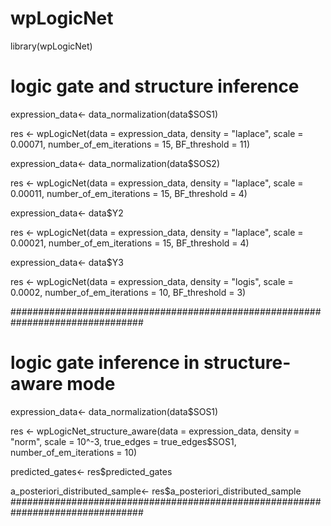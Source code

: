 # wpLogicNet
library(wpLogicNet)
# logic gate and structure inference 
expression_data<- data_normalization(data$SOS1)

res            <- wpLogicNet(data = expression_data, density = "laplace", scale = 0.00071, number_of_em_iterations = 15, BF_threshold = 11)


expression_data<- data_normalization(data$SOS2)

res            <- wpLogicNet(data = expression_data, density = "laplace", scale = 0.00011, number_of_em_iterations = 15, BF_threshold = 4)


expression_data<- data$Y2

res            <- wpLogicNet(data = expression_data, density = "laplace", scale = 0.00021, number_of_em_iterations = 15, BF_threshold = 4)


expression_data<- data$Y3

res            <- wpLogicNet(data = expression_data, density = "logis", scale = 0.0002,  number_of_em_iterations = 10, BF_threshold = 3)


################################################################################
#  logic gate inference in structure-aware mode
expression_data<- data_normalization(data$SOS1)

res            <- wpLogicNet_structure_aware(data = expression_data, density = "norm", scale = 10^-3, true_edges = true_edges$SOS1, number_of_em_iterations = 10)

predicted_gates<- res$predicted_gates    

a_posteriori_distributed_sample<- res$a_posteriori_distributed_sample
################################################################################
